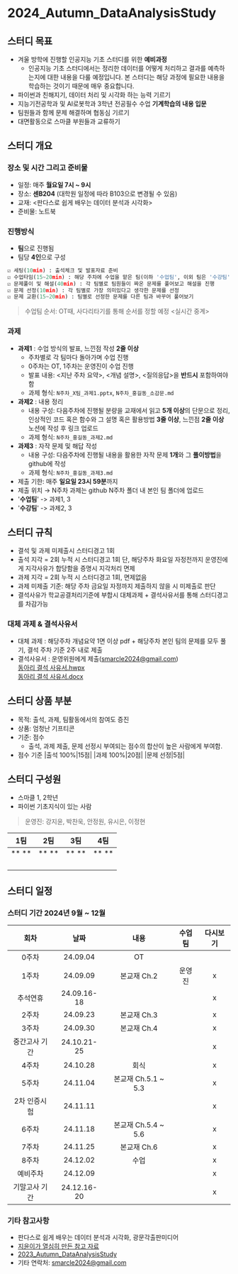 # 2024_Autumn_DataAnalysisStudy


## **스터디 목표**
- 겨울 방학에 진행할 인공지능 기초 스터디를 위한 **예비과정**
    - 인공지능 기초 스터디에서는 정리한 데이터를 어떻게 처리하고 결과를 예측하는지에 대한 내용을 다룰 예정입니다. 본 스터디는 해당 과정에 필요한 내용을 학습하는 것이기 때문에 매우 중요합니다.
- 파이썬과 친해지기, 데이터 처리 및 시각화 하는 능력 기르기
- 지능기전공학과 및 AI로봇학과 3학년 전공필수 수업 **기계학습의 내용 입문**
- 팀원들과 함께 문제 해결하며 협동심 기르기
- 대면활동으로 스마클 부원들과 교류하기
  
## **스터디 개요**
### 장소 및 시간 그리고 준비물
- 일정: 매주 **월요일 7시 ~ 9시**
- 장소: **센B204** (대학원 일정에 따라 B103으로 변경될 수 있음)
- 교재: <판다스로 쉽게 배우는 데이터 분석과 시각화>
- 준비물: 노트북
### 진행방식
- **팀**으로 진행됨
- 팀당 **4인**으로 구성
```python
☑️ 세팅(10min) : 출석체크 및 발표자료 준비
☑️ 수업타임(15~20min) : 해당 주차에 수업을 맡은 팀(이하 '수업팀', 이외 팀은 '수강팀')이 개념 수업을 진행
☑️ 문제풀이 및 해설(40min) : 각 팀별로 팀원들이 짜온 문제를 풀어보고 해설을 진행
☑️ 문제 선정(10min) : 각 팀별로 가장 의미있다고 생각한 문제를 선정
☑️ 문제 교환(15~20min) : 팀별로 선정한 문제를 다른 팀과 바꾸어 풀어보기
```
> 수업팀 순서: OT때, 사다리타기를 통해 순서를 정할 예정 <실시간 중계>
### 과제
- **과제1** : 수업 방식의 발표, 느낀점 작성 **2줄 이상**
  - 주차별로 각 팀마다 돌아가며 수업 진행
  - 0주차는 OT, 1주차는 운영진이 수업 진행
  - 발표 내용: <지난 주차 요약>, <개념 설명>, <질의응답>을 **반드시** 포함하여야 함
  - 과제 형식: `N주차_X팀_과제1.pptx`, `N주차_홍길동_소감문.md`
- **과제2** : 내용 정리
  - 내용 구성: 다음주차에 진행될 분량을 교재에서 읽고 **5개 이상**의 단문으로 정리, 인상적인 코드 혹은 함수와 그 설명 혹은 활용방법 **3줄 이상**, 느낀점 **2줄 이상** 노션에 작성 후 링크 업로드
  - 과제 형식: `N주차_홍길동_과제2.md`
- **과제3** : 자작 문제 및 해답 작성
   - 내용 구성: 다음주차에 진행될 내용을 활용한 자작 문제 **1개**와 그 **풀이방법**을 github에 작성
   - 과제 형식: `N주차_홍길동_과제3.md`
- 제출 기한: 매주 **일요일 23시 59분**까지
- 제출 위치 → N주차 과제는 github N주차 폴더 내 본인 팀 폴더에 업로드
- '**수업팀**' -> 과제1, 3
- '**수강팀**' -> 과제2, 3


## **스터디 규칙**
- 결석 및 과제 미제출시 스터디경고 1회
- 출석 지각 = 2회 누적 시 스터디경고 1회 단, 해당주차 화요일 자정전까지 운영진에게 지각사유가 합당함을 증명시 지각처리 면제
- 과제 지각 = 2회 누적 시 스터디경고 1회, 면제없음 
- 과제 미제출 기준: 해당 주차 금요일 자정까지 제출하지 않을 시 미제출로 판단
- 결석사유가 학교공결처리기준에 부합시 대체과제 + 결석사유서를 통해 스터디경고를 차감가능
### **대체 과제 & 결석사유서**
- 대체 과제 : 해당주차 개념요약 1면 이상 pdf + 해당주차 본인 팀의 문제를 모두 풀기, 결석 주차 기준 2주 내로 제출
- 결석사유서 : 운영위원에게 제출(smarcle2024@gmail.com) <br>
[동아리 결석 사유서.hwpx]() <br>
[동아리 결석 사유서.docx]()

## 스터디 상품 부분
- 목적: 출석, 과제, 팀활동에서의 참여도 증진
- 상품: 엄청난 기프티콘
- 기준: 점수
  - 출석, 과제 제출, 문제 선정시 부여되는 점수의 합산이 높은 사람에게 부여함.
- 점수 기준
	|출석 100%|15점|
	|과제 100%|20점|
	|문제 선정|5점|


## **스터디 구성원**
- 스마클 1, 2학년
- 파이썬 기초지식이 있는 사람
> 운영진: 강지윤, 박찬욱, 안정원, 유시은, 이정현

|1팀|2팀|3팀|4팀|
|:---:|:---:|:---:|:---:|
|** **|** **|** **|** **|
|||||
|||||
|||||
|||||

## 스터디 일정
### 스터디 기간 2024년 9월 ~ 12월
|회차|날짜|내용|수업팀|다시보기|
|:---:|:---:|:---:|:---:|:---:|
|0주차|24.09.04|OT|||
|1주차|24.09.09|본교재 Ch.2|운영진|x|
|추석연휴|24.09.16-18|||x|
|2주차|24.09.23|본교재 Ch.3||x|
|3주차|24.09.30|본교재 Ch.4||x|
|중간고사 기간|24.10.21-25|||x|
|4주차|24.10.28|회식||x|
|5주차|24.11.04|본교재 Ch.5.1 ~ 5.3||x|
|2차 인증시험|24.11.11|||x|
|6주차|24.11.18|본교재 Ch.5.4 ~ 5.6||x|
|7주차|24.11.25|본교재 Ch.6||x|
|8주차|24.12.02|수업||x|
|예비주차|24.12.09|||x|
|기말고사 기간|24.12.16-20|||x|

### 기타 참고사항
- 판다스로 쉽게 배우는 데이터 분석과 시각화, 광문각출판미디어
- [지윤이가 열심히 만든 참고 자료](https://teal-scabiosa-2df.notion.site/9ac4827d9d4f4d7981d208e3009f4d47?pvs=4)
- [2023_Autumn_DataAnalysisStudy](https://github.com/sejongsmarcle/2023_Autumn_DataAnalysisStudy/tree/main)
- 기타 연락처: smarcle2024@gmail.com

